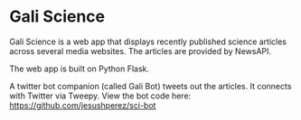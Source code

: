 # Gali Science

Gali Science is a web app that displays recently published science articles across several media websites. The articles are provided by NewsAPI.

The web app is built on Python Flask.

A twitter bot companion (called Gali Bot) tweets out the articles. It connects with Twitter via Tweepy. View the bot code here: https://github.com/jesushperez/sci-bot
